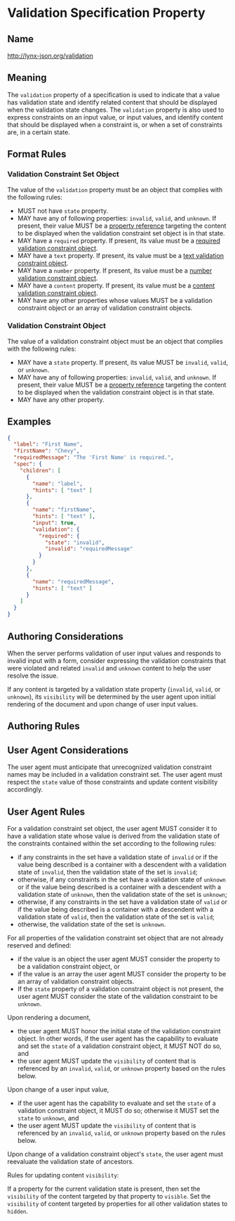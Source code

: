# Validation Specification Property

## Name

http://lynx-json.org/validation

## Meaning

The `validation` property of a specification is used to indicate that a value has validation state and identify related content that should be displayed when the validation state changes. The `validation` property is also used to express constraints on an input value, or input values, and identify content that should be displayed when a constraint is, or when a set of constraints are, in a certain state.

## Format Rules

### Validation Constraint Set Object

The value of the `validation` property must be an object that complies with the following rules:

  - MUST not have `state` property.
  - MAY have any of following properties: `invalid`, `valid`, and `unknown`. If present, their value MUST be a [property reference](#property-references) targeting the content to be displayed when the validation constraint set object is in that state.
  - MAY have a `required` property. If present, its value must be a [required validation constraint object](#required-validation-constraint-object).
  - MAY have a `text` property. If present, its value must be a [text validation constraint object](#text-validation-constraint-object).
  - MAY have a `number` property. If present, its value must be a [number validation constraint object](#number-validation-constraint-object).
  - MAY have a `content` property. If present, its value must be a [content validation constraint object](#content-validation-constraint-object).
  - MAY have any other properties whose values MUST be a validation constraint object or an array of validation constraint objects.

### Validation Constraint Object

The value of a validation constraint object must be an object that complies with the following rules:

  - MAY have a `state` property. If present, its value MUST be `invalid`, `valid`, or `unknown`.
  - MAY have any of following properties: `invalid`, `valid`, and `unknown`. If present, their value MUST be a [property reference](#property-references) targeting the content to be displayed when the validation constraint object is in that state.
  - MAY have any other property.

## Examples

```json
{
  "label": "First Name",
  "firstName": "Chevy",
  "requiredMessage": "The 'First Name' is required.",
  "spec": {
    "children": [
      {
        "name": "label",
        "hints": [ "text" ]
      },
      {
        "name": "firstName",
        "hints": [ "text" ],
        "input": true,
        "validation": {
          "required": {
            "state": "invalid",
            "invalid": "requiredMessage"
          }
        }
      },
      {
        "name": "requiredMessage",
        "hints": [ "text" ]
      }
    ]
  }
}
```

## Authoring Considerations

When the server performs validation of user input values and responds to invalid input with a form, consider expressing the validation constraints that were violated and related `invalid` and `unknown` content to help the user resolve the issue.

If any content is targeted by a validation state property (`invalid`, `valid`, or `unknown`), its `visibility` will be determined by the user agent upon initial rendering of the document and upon change of user input values.

## Authoring Rules
## User Agent Considerations

The user agent must anticipate that unrecognized validation constraint names may be included in a validation constraint set. The user agent must respect the `state` value of those constraints and update content visibility accordingly.

## User Agent Rules

For a validation constraint set object, the user agent MUST consider it to have a validation state whose value is derived from the validation state of the constraints contained within the set according to the following rules:

  - if any constraints in the set have a validation state of `invalid` or if the value being described is a container with a descendent with a validation state of `invalid`, then the validation state of the set is `invalid`;
  - otherwise, if any constraints in the set have a validation state of `unknown` or if the value being described is a container with a descendent with a validation state of `unknown`, then the validation state of the set is `unknown`;
  - otherwise, if any constraints in the set have a validation state of `valid` or if the value being described is a container with a descendent with a validation state of `valid`, then the validation state of the set is `valid`;
  - otherwise, the validation state of the set is `unknown`.


For all properties of the validation constraint set object that are not already reserved and defined:
  - if the value is an object the user agent MUST consider the property to be a validation constraint object, or
  - if the value is an array the user agent MUST consider the property to be an array of validation constraint objects.
- If the `state` property of a validation constraint object is not present, the user agent MUST consider the state of the validation constraint to be `unknown`.

Upon rendering a document,

- the user agent MUST honor the initial state of the validation constraint object. In other words, if the user agent has the capability to evaluate and set the `state` of a validation constraint object, it MUST NOT do so, and
- the user agent MUST update the `visibility` of content that is referenced by an `invalid`, `valid`, or `unknown` property based on the rules below.

Upon change of a user input value,

  - if the user agent has the capability to evaluate and set the `state` of a validation constraint object, it MUST do so; otherwise it MUST set the `state` to `unknown`, and
  - the user agent MUST update the `visibility` of content that is referenced by an `invalid`, `valid`, or `unknown` property based on the rules below.

Upon change of a validation constraint object's `state`, the user agent must reevaluate the validation state of ancestors.

Rules for updating content `visibility`:

If a property for the current validation state is present, then set the `visibility` of the content targeted by that property to `visible`. Set the `visibility` of content targeted by properties for all other validation states to `hidden`.
